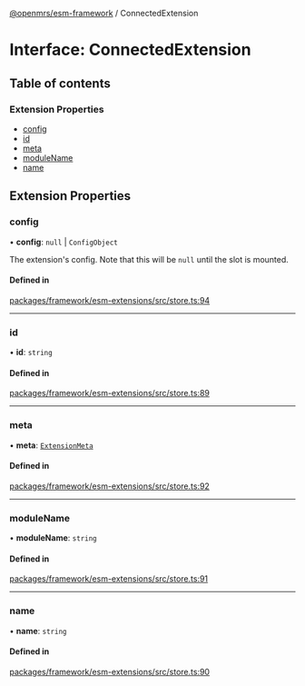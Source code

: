 [@openmrs/esm-framework](../API.md) / ConnectedExtension

# Interface: ConnectedExtension

## Table of contents

### Extension Properties

- [config](ConnectedExtension.md#config)
- [id](ConnectedExtension.md#id)
- [meta](ConnectedExtension.md#meta)
- [moduleName](ConnectedExtension.md#modulename)
- [name](ConnectedExtension.md#name)

## Extension Properties

### config

• **config**: ``null`` \| `ConfigObject`

The extension's config. Note that this will be `null` until the slot is mounted.

#### Defined in

[packages/framework/esm-extensions/src/store.ts:94](https://github.com/openmrs/openmrs-esm-core/blob/main/packages/framework/esm-extensions/src/store.ts#L94)

___

### id

• **id**: `string`

#### Defined in

[packages/framework/esm-extensions/src/store.ts:89](https://github.com/openmrs/openmrs-esm-core/blob/main/packages/framework/esm-extensions/src/store.ts#L89)

___

### meta

• **meta**: [`ExtensionMeta`](ExtensionMeta.md)

#### Defined in

[packages/framework/esm-extensions/src/store.ts:92](https://github.com/openmrs/openmrs-esm-core/blob/main/packages/framework/esm-extensions/src/store.ts#L92)

___

### moduleName

• **moduleName**: `string`

#### Defined in

[packages/framework/esm-extensions/src/store.ts:91](https://github.com/openmrs/openmrs-esm-core/blob/main/packages/framework/esm-extensions/src/store.ts#L91)

___

### name

• **name**: `string`

#### Defined in

[packages/framework/esm-extensions/src/store.ts:90](https://github.com/openmrs/openmrs-esm-core/blob/main/packages/framework/esm-extensions/src/store.ts#L90)
